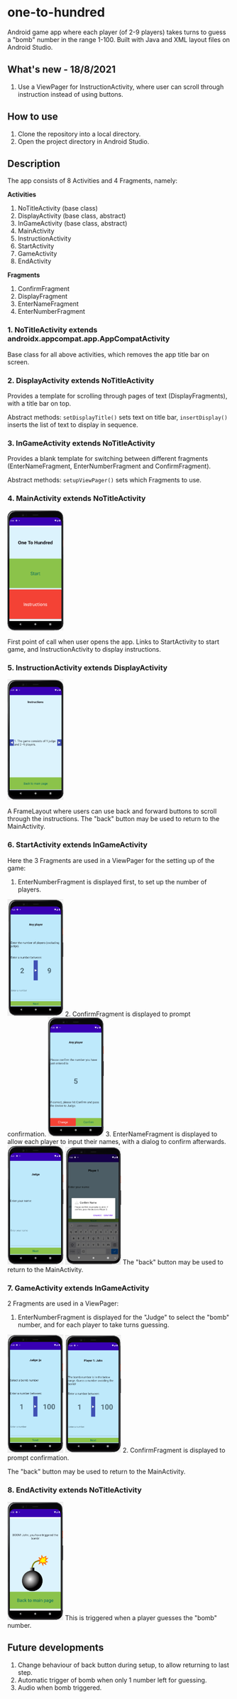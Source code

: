 # one-to-hundred
Android game app where each player (of 2-9 players) takes turns to guess a "bomb" number in the range 1-100. Built with Java and XML layout files on Android Studio.

## What's new - 18/8/2021
1. Use a ViewPager for InstructionActivity, where user can scroll through instruction instead of using buttons.

## How to use
1. Clone the repository into a local directory.
2. Open the project directory in Android Studio.

## Description
The app consists of 8 Activities and 4 Fragments, namely:

**Activities**
1. NoTitleActivity (base class)
2. DisplayActivity (base class, abstract)
3. InGameActivity (base class, abstract)
4. MainActivity
5. InstructionActivity
6. StartActivity
7. GameActivity
8. EndActivity

**Fragments**
1. ConfirmFragment
2. DisplayFragment
3. EnterNameFragment
4. EnterNumberFragment

### 1. NoTitleActivity extends androidx.appcompat.app.AppCompatActivity
Base class for all above activities, which removes the app title bar on screen.

### 2. DisplayActivity extends NoTitleActivity
Provides a template for scrolling through pages of text (DisplayFragments), with a title bar on top.

Abstract methods: ```setDisplayTitle()``` sets text on title bar, ```insertDisplay()``` inserts the list of text to display in sequence.

### 3. InGameActivity extends NoTitleActivity
Provides a blank template for switching between different fragments (EnterNameFragment, EnterNumberFragment and ConfirmFragment).

Abstract methods: ```setupViewPager()``` sets which Fragments to use.

### 4. MainActivity extends NoTitleActivity
<img src="https://github.com/adrielyeung/one-to-hundred/blob/main/images/main.PNG" alt="MainActivity" width="25%" height="25%">

First point of call when user opens the app. Links to StartActivity to start game, and InstructionActivity to display instructions.

### 5. InstructionActivity extends DisplayActivity
<img src="https://github.com/adrielyeung/one-to-hundred/blob/main/images/instruction.PNG" alt="InstructionActivity" width="25%" height="25%">

A FrameLayout where users can use back and forward buttons to scroll through the instructions.
The "back" button may be used to return to the MainActivity.

### 6. StartActivity extends InGameActivity
Here the 3 Fragments are used in a ViewPager for the setting up of the game:
1. EnterNumberFragment is displayed first, to set up the number of players.
<img src="https://github.com/adrielyeung/one-to-hundred/blob/main/images/start.PNG" alt="StartActivity - EnterNumberFragment" width="25%" height="25%">
2. ConfirmFragment is displayed to prompt confirmation.
<img src="https://github.com/adrielyeung/one-to-hundred/blob/main/images/confirm.PNG" alt="StartActivity - ConfirmFragment" width="25%" height="25%">
3. EnterNameFragment is displayed to allow each player to input their names, with a dialog to confirm afterwards.
<img src="https://github.com/adrielyeung/one-to-hundred/blob/main/images/name.PNG" alt="StartActivity - EnterNameFragment" width="25%" height="25%">
<img src="https://github.com/adrielyeung/one-to-hundred/blob/main/images/confirm_name_prompt.PNG" alt="StartActivity - EnterNameFragment Prompt" width="25%" height="25%">
The "back" button may be used to return to the MainActivity.

### 7. GameActivity extends InGameActivity
2 Fragments are used in a ViewPager:
1. EnterNumberFragment is displayed for the "Judge" to select the "bomb" number, and for each player to take turns guessing.
<img src="https://github.com/adrielyeung/one-to-hundred/blob/main/images/set_bomb.PNG" alt="GameActivity - EnterNumberFragment (Set up bomb)" width="25%" height="25%">
<img src="https://github.com/adrielyeung/one-to-hundred/blob/main/images/game.PNG" alt="GameActivity - EnterNumberFragment (In Game)" width="25%" height="25%">
2. ConfirmFragment is displayed to prompt confirmation.

The "back" button may be used to return to the MainActivity.

### 8. EndActivity extends NoTitleActivity
<img src="https://github.com/adrielyeung/one-to-hundred/blob/main/images/end.PNG" alt="EndActivity" width="25%" height="25%">
This is triggered when a player guesses the "bomb" number.

## Future developments
1. Change behaviour of back button during setup, to allow returning to last step.
2. Automatic trigger of bomb when only 1 number left for guessing.
3. Audio when bomb triggered.

